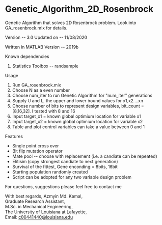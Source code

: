 # Genetic_Algorithm_2D_Rosenbrock

Genetic Algorithm that solves 2D Rosenbrock problem. Look into GA_rosenbrock.mlx for details.

Version -- 3.0
Updated on -- 11/08/2020

Written in MATLAB Version -- 2019b

Known dependencies
1. Statistics Toolbox -- randsample

Usage
1. Run GA_rosenbrock.mlx
2. Choose N as a even number
3. Choose num_iter to run Genetic Algorithm for "num_iter" generations
3. Supply U and L, the upper and lower bound values for x1,x2....xn
4. Choose number of bits to represent design variables, bit_count = [8,16,32]. I tested with 8 and 16
5. Input target_x1 = known global optimium location for variable x1
6. Input target_x2 = known global optimium location for variable x2
7. Table and plot control variables can take a value between 0 and 1


Features
* Single point cross over
* Bit flip mutation operator
* Mate pool -- choose with replacement (i.e. a candiate can be repeated)
* Elitisim (copy strongest candiate to next generation)
* Survival of the fittest, Gene enconding = 8bits, 16bit
* Starting population randomly created
* Script can be adopted for any two variable design problem

For questions, suggestions please feel free to contact me

With best regards,
Azmyin Md. Kamal,<br/>
Graduate Research Assistant,<br/>
M.Sc. in Mechanical Engineering,<br/>
The University of Louisiana at Lafayette,<br/>
Email: c00441440@louisiana.edu
